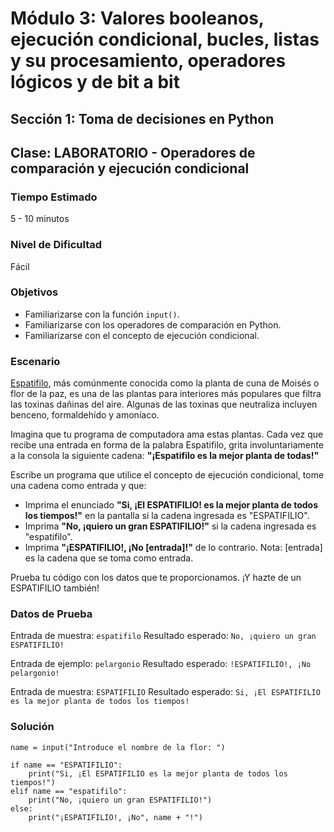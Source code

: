 # Módulo 3: Valores booleanos, ejecución condicional, bucles, listas y su procesamiento, operadores lógicos y de bit a bit
## Sección 1: Toma de decisiones en Python
## Clase: LABORATORIO - Operadores de comparación y ejecución condicional

### Tiempo Estimado

5 - 10 minutos

### Nivel de Dificultad

Fácil

### Objetivos
 
* Familiarizarse con la función `input()`.
* Familiarizarse con los operadores de comparación en Python.
* Familiarizarse con el concepto de ejecución condicional.

### Escenario

[Espatifilo](https://upload.wikimedia.org/wikipedia/commons/b/bd/Spathiphyllum_cochlearispathum_RTBG.jpg), más comúnmente conocida como la planta de cuna de Moisés o flor de la paz, es una de las plantas para interiores más populares que filtra las toxinas dañinas del aire. Algunas de las toxinas que neutraliza incluyen benceno, formaldehído y amoníaco.

Imagina que tu programa de computadora ama estas plantas. Cada vez que recibe una entrada en forma de la palabra Espatifilo, grita involuntariamente a la consola la siguiente cadena: **"¡Espatifilo es la mejor planta de todas!"**

Escribe un programa que utilice el concepto de ejecución condicional, tome una cadena como entrada y que:

* Imprima el enunciado **"Si, ¡El ESPATIFILIO! es la mejor planta de todos los tiempos!"** en la pantalla si la cadena ingresada es "ESPATIFILIO".
* Imprima **"No, ¡quiero un gran ESPATIFILIO!"** si la cadena ingresada es "espatifilo".
* Imprima **"¡ESPATIFILIO!, ¡No [entrada]!"** de lo contrario. Nota: [entrada] es la cadena que se toma como entrada.


Prueba tu código con los datos que te proporcionamos. ¡Y hazte de un ESPATIFILIO también!

### Datos de Prueba

Entrada de muestra: `espatifilo`
Resultado esperado: `No, ¡quiero un gran ESPATIFILIO!`

Entrada de ejemplo: `pelargonio`
Resultado esperado: `!ESPATIFILIO!, ¡No pelargonio!`

Entrada de muestra: `ESPATIFILIO`
Resultado esperado: `Si, ¡El ESPATIFILIO es la mejor planta de todos los tiempos! `

### Solución

```
name = input("Introduce el nombre de la flor: ")

if name == "ESPATIFILIO":
    print("Si, ¡El ESPATIFILIO es la mejor planta de todos los tiempos!")
elif name == "espatifilo":
    print("No, ¡quiero un gran ESPATIFILIO!")
else:
    print("¡ESPATIFILIO!, ¡No", name + "!")
	
```

